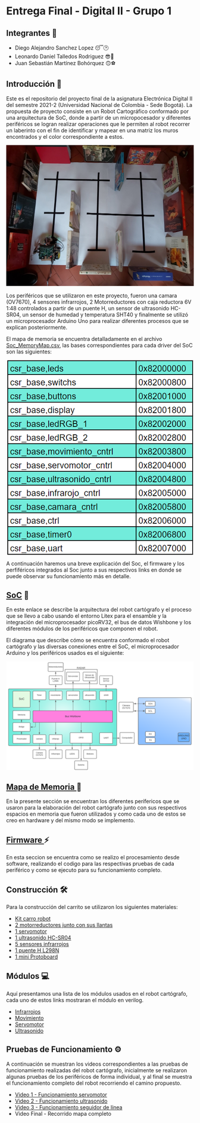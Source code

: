 # Entrega Final - Digital II - Grupo 1
## Integrantes 🥵
- Diego Alejandro Sanchez Lopez 😴🕑
- Leonardo Daniel Talledos Rodriguez 😎🌮
- Juan Sebastián Martínez Bohórquez 🙃⚽

## Introducción 📖

Este es el repositorio del proyecto final de la asignatura Electrónica Digital II del semestre 2021-2 (Universidad Nacional de Colombia - Sede Bogotá). La propuesta de proyecto consiste en un Robot Cartográfico conformado por una arquitectura de SoC, donde a partir de un micropocesador y diferentes periféricos se logran realizar operaciones que le permiten al robot recorrer un laberinto con el fin de identificar y mapear en una matriz los muros encontrados y el color correspondiente a estos. 

![Screenshot](/images/pathss.jpeg)

Los periféricos que se utilizaron en este proyecto, fueron una camara (OV7670), 4 sensores infrarrojos, 2 Motorreductores con caja reductora 6V 1:48 controlados a partir de un puente H, un sensor de ultrasonido HC-SR04, un sensor de humedad y temperatura SHT40 y finalmente se utilizó un microprocesador Arduino Uno para realizar diferentes procesos que se explican posteriormente.

El mapa de memoria se encuentra detalladamente en el archivo [Soc_MemoryMap.csv](/SoC_project/Soc_MemoryMap.csv), las bases correspondientes para cada driver del SoC son las siguientes:

<p align="center">
  <img src="/images/mapa_memoria.png" align="center">
</p>

A continuación haremos una breve explicación del Soc, el firmware y los perfiféricos integrados al Soc junto a sus respectivos links en donde se puede observar su funcionamiento más en detalle.


## [SoC](/SoC_project/) 🤖

En este enlace se describe la arquitectura del robot cartógrafo y el proceso que se llevo a cabo usando el entorno Litex para el ensamble y la integración del microprocesador picoRV32, el bus de datos Wishbone y los diferentes módulos de los periféricos que componen el robot.


El diagrama que describe cómo se encuentra conformado el robot cartógrafo y las diversas conexiones entre el SoC, el microprocesador Arduino y los periféricos usados es el siguiente:


![Screenshot](/images/SoC.png)

## [ Mapa de Memoria ](/SoC_project/Soc_MemoryMap.csv) 🧠

En la presente sección se encuentran los diferentes perífericos que se usaron para la elaboración del robot cartógrafo junto con sus respectivos espacios en memoria que fueron utilizados y como cada uno de estos se creo en hardware y del mismo modo se implemento.

## [ Firmware ](/SoC_project/firmware/) ⚡

En esta seccion se encuentra como se realizo el procesamiento desde software, realizando el codigo para las respectivas pruebas de cada periférico y como se ejecuto para su funcionamiento completo.

## Construcción 🛠

Para la construcción del carrito se utilizaron los siguientes materiales:
- [Kit carro robot](/images/kit_robot.png)
- [2 motorreductores junto con sus llantas](/images/motorreductor.png)
- [1 servomotor](/images/servo.png)
- [1 ultrasonido HC-SR04](/images/ultra.png)
- [5 sensores infrarrojos](/images/infra.png)
- [1 puente H L298N](/images/puente.png)
- [1 mini Protoboard](/images/mini.png)



## Módulos 💻
Aquí presentamos una lista de los módulos usados en el robot cartógrafo, cada uno de estos links mostraran el módulo en verilog.
- [Infrarrojos](/SoC_project/module/verilog/infrarojo/)
- [Movimiento](/SoC_project/module/verilog/movimiento/)
- [Servomotor](/SoC_project/module/verilog/servomotor/)
- [Ultrasonido](/SoC_project/module/verilog/ultrasonido/)


## Pruebas de Funcionamiento ⚙

A continuación se muestran los videos correspondientes a las pruebas de funcionamiento realizadas del robot cartógrafo, inicialmente se realizaron algunas pruebas de los periféricos de forma individual, y al final se muestra el funcionamiento completo del robot recorriendo el camino propuesto.
- [Video 1 - Funcionamiento servomotor](https://youtu.be/PJH74lH_T-I)
- [Video 2 - Funcionamiento ultrasonido](https://youtu.be/FX3cMMHn51o)
- [Video 3 - Funcionamiento seguidor de línea](https://youtu.be/vsc-NS2_3Oc)
- Video Final - Recorrido mapa completo
